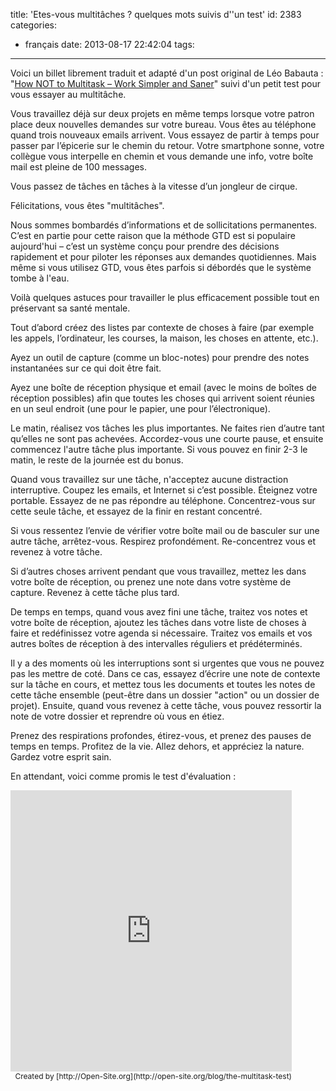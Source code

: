 title: 'Etes-vous multitâches ? quelques mots suivis d''un test'
id: 2383
categories:
  - français
date: 2013-08-17 22:42:04
tags:
---

Voici un billet librement traduit et adapté d'un post original de Léo Babauta : "[How NOT to Multitask – Work Simpler and Saner](http://zenhabits.net/how-not-to-multitask-work-simpler-and/ "How NOT to multitask ?")" suivi d'un petit test pour vous essayer au multitâche.

Vous travaillez déjà sur deux projets en même temps lorsque votre patron place deux nouvelles demandes sur votre bureau. Vous êtes au téléphone quand trois nouveaux emails arrivent. Vous essayez de partir à temps pour passer par l’épicerie sur le chemin du retour. Votre smartphone sonne, votre collègue vous interpelle en chemin et vous demande une info, votre boîte mail est pleine de 100 messages.

Vous passez de tâches en tâches à la vitesse d’un jongleur de cirque. 

Félicitations, vous êtes "multitâches".

Nous sommes bombardés d’informations et de sollicitations permanentes. C’est en partie pour cette raison que la méthode GTD est si populaire aujourd'hui – c’est un système conçu pour prendre des décisions rapidement et pour piloter les réponses aux demandes quotidiennes. Mais même si vous utilisez GTD, vous êtes parfois si débordés que le système tombe à l'eau.

Voilà quelques astuces pour travailler le plus efficacement possible tout en préservant sa santé mentale.

Tout d’abord créez des listes par contexte de choses à faire (par exemple les appels, l’ordinateur, les courses, la maison, les choses en attente, etc.).

Ayez un outil de capture (comme un bloc-notes) pour prendre des notes instantanées sur ce qui doit être fait.

Ayez une boîte de réception physique et email (avec le moins de boîtes de réception possibles) afin que toutes les choses qui arrivent soient réunies en un seul endroit (une pour le papier, une pour l’électronique).

Le matin, réalisez vos tâches les plus importantes. Ne faites rien d’autre tant qu’elles ne sont pas achevées. Accordez-vous une courte pause, et ensuite commencez l'autre tâche plus importante. Si vous pouvez en finir 2-3 le matin, le reste de la journée est du bonus.

Quand vous travaillez sur une tâche, n'acceptez aucune distraction interruptive. Coupez les emails, et Internet si c’est possible. Éteignez votre portable. Essayez de ne pas répondre au téléphone. Concentrez-vous sur cette seule tâche, et essayez de la finir en restant concentré.

Si vous ressentez l’envie de vérifier votre boîte mail ou de basculer sur une autre tâche, arrêtez-vous. Respirez profondément. Re-concentrez vous et revenez à votre tâche.

Si d’autres choses arrivent pendant que vous travaillez, mettez les dans votre boîte de réception, ou prenez une note dans votre système de capture. Revenez à cette tâche plus tard.

De temps en temps, quand vous avez fini une tâche, traitez vos notes et votre boîte de réception, ajoutez les tâches dans votre liste de choses à faire et redéfinissez votre agenda si nécessaire. Traitez vos emails et vos autres boîtes de réception à des intervalles réguliers et prédéterminés.

Il y a des moments où les interruptions sont si urgentes que vous ne pouvez pas les mettre de coté. Dans ce cas, essayez d’écrire une note de contexte sur la tâche en cours, et mettez tous les documents et toutes les notes de cette tâche ensemble (peut-être dans un dossier "action" ou un dossier de projet). Ensuite, quand vous revenez à cette tâche, vous pouvez ressortir la note de votre dossier et reprendre où vous en étiez.

Prenez des respirations profondes, étirez-vous, et prenez des pauses de temps en temps. Profitez de la vie. Allez dehors, et appréciez la nature. Gardez votre esprit sain.

En attendant, voici comme promis le test d'évaluation :

<div id="open-site-infographic" style="width:450px;"><iframe id="multitask-info" name="multitask-info" src="http://open-site.org/blog/the-multitask-test/game.php" frameborder="0" height="450" width="450" style="height: 450px;"></iframe><div class="created-by" style="text-align:right; font-size:12px;">Created by [http://Open-Site.org](http://open-site.org/blog/the-multitask-test)</div></div>